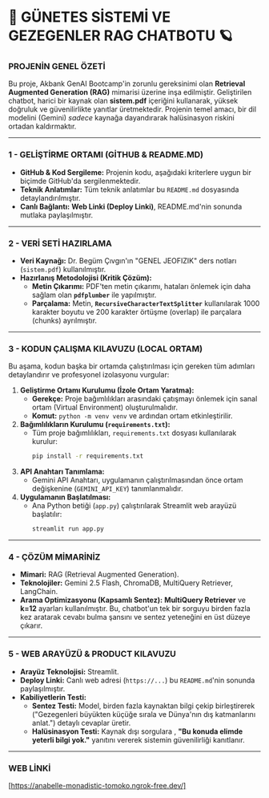 # 🚀 GÜNETES SİSTEMİ VE GEZEGENLER RAG CHATBOTU 🪐

### PROJENİN GENEL ÖZETİ
Bu proje, Akbank GenAI Bootcamp'in zorunlu gereksinimi olan **Retrieval Augmented Generation (RAG)** mimarisi üzerine inşa edilmiştir. Geliştirilen chatbot, harici bir kaynak olan **sistem.pdf** içeriğini kullanarak, yüksek doğruluk ve güvenilirlikte yanıtlar üretmektedir. Projenin temel amacı, bir dil modelini (Gemini) *sadece* kaynağa dayandırarak halüsinasyon riskini ortadan kaldırmaktır.

---

### 1 - GELİŞTİRME ORTAMI (GİTHUB & README.MD)

* **GitHub & Kod Sergileme:** Projenin kodu, aşağıdaki kriterlere uygun bir biçimde GitHub'da sergilenmektedir.
* **Teknik Anlatımlar:** Tüm teknik anlatımlar bu `README.md` dosyasında detaylandırılmıştır.
* **Canlı Bağlantı:** **Web Linki (Deploy Linki)**, README.md'nin sonunda mutlaka paylaşılmıştır.

---

### 2 - VERİ SETİ HAZIRLAMA
* **Veri Kaynağı:** Dr. Begüm Çıvgın'ın "GENEL JEOFIZIK" ders notları (`sistem.pdf`) kullanılmıştır.
* **Hazırlanış Metodolojisi (Kritik Çözüm):**
    * **Metin Çıkarımı:** PDF'ten metin çıkarımı, hataları önlemek için daha sağlam olan **`pdfplumber`** ile yapılmıştır.
    * **Parçalama:** Metin, **`RecursiveCharacterTextSplitter`** kullanılarak 1000 karakter boyutu ve 200 karakter örtüşme (overlap) ile parçalara (chunks) ayrılmıştır.

---

### 3 - KODUN ÇALIŞMA KILAVUZU (LOCAL ORTAM)

Bu aşama, kodun başka bir ortamda çalıştırılması için gereken tüm adımları detaylandırır ve profesyonel izolasyonu vurgular:

1.  **Geliştirme Ortamı Kurulumu (İzole Ortam Yaratma):**
    * **Gerekçe:** Proje bağımlılıkları arasındaki çatışmayı önlemek için sanal ortam (Virtual Environment) oluşturulmalıdır.
    * **Komut:** `python -m venv venv` ve ardından ortam etkinleştirilir.
2.  **Bağımlılıkların Kurulumu (`requirements.txt`):**
    * Tüm proje bağımlılıkları, `requirements.txt` dosyası kullanılarak kurulur:
        ```bash
        pip install -r requirements.txt
        ```
3.  **API Anahtarı Tanımlama:**
    * Gemini API Anahtarı, uygulamanın çalıştırılmasından önce ortam değişkenine (`GEMINI_API_KEY`) tanımlanmalıdır.
4.  **Uygulamanın Başlatılması:**
    * Ana Python betiği (`app.py`) çalıştırılarak Streamlit web arayüzü başlatılır:
        ```bash
        streamlit run app.py
        ```

---

### 4 - ÇÖZÜM MİMARİNİZ

* **Mimari:** RAG (Retrieval Augmented Generation).
* **Teknolojiler:** Gemini 2.5 Flash, ChromaDB, MultiQuery Retriever, LangChain.
* **Arama Optimizasyonu (Kapsamlı Sentez):** **MultiQuery Retriever** ve **k=12** ayarları kullanılmıştır. Bu, chatbot'un tek bir sorguyu birden fazla kez aratarak cevabı bulma şansını ve sentez yeteneğini en üst düzeye çıkarır.

---

### 5 - WEB ARAYÜZÜ & PRODUCT KILAVUZU

* **Arayüz Teknolojisi:** Streamlit.
* **Deploy Linki:** Canlı web adresi (`https://...`) bu `README.md`'nin sonunda paylaşılmıştır.
* **Kabiliyetlerin Testi:**
    * **Sentez Testi:** Model, birden fazla kaynaktan bilgi çekip birleştirerek ("Gezegenleri büyükten küçüğe sırala ve Dünya'nın dış katmanlarını anlat.") detaylı cevaplar üretir.
    * **Halüsinasyon Testi:** Kaynak dışı sorgulara , **"Bu konuda elimde yeterli bilgi yok."** yanıtını vererek sistemin güvenilirliği kanıtlanır.

---

### WEB LİNKİ

[https://anabelle-monadistic-tomoko.ngrok-free.dev/]

